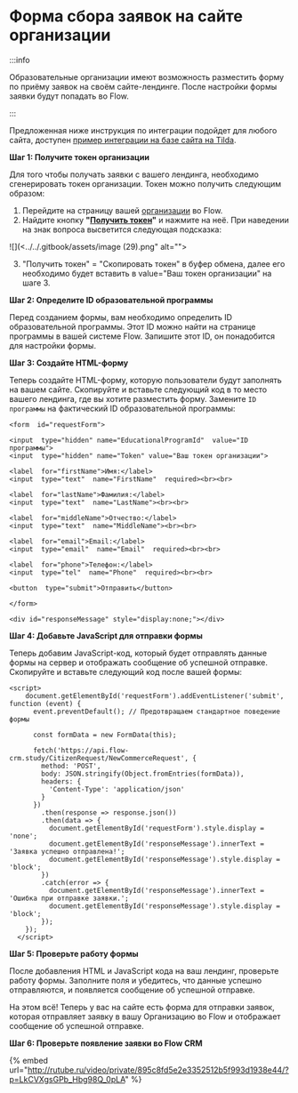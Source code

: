 # Форма сбора заявок на сайте организации

:::info

Образовательные организации имеют возможность разместить форму по приёму заявок на своём сайте-лендинге.  После настройки формы заявки будут попадать во  Flow.&#x20;

:::

Предложенная ниже инструкция по интеграции подойдет для любого сайта, доступен [пример интеграции на базе сайта на Tilda](forma-sbora-zayavok-na-primere-tilda.md).

**Шаг 1: Получите токен организации**

Для того чтобы получать заявки с вашего лендинга, необходимо сгенерировать токен организации. Токен можно получить следующим образом:

1. Перейдите на страницу вашей [организации](../) во Flow.
2. Найдите кнопку **"**[**Получить токен**](./)**"** и нажмите на неё. При наведении на знак вопроса высветится следующая подсказка:

![](<../../.gitbook/assets/image (29).png" alt=""><figcaption></figcaption></figure>

3. "Получить токен" = "Скопировать токен" в буфер обмена,  далее его необходимо будет вставить в value="Ваш токен организации" на шаге 3.

**Шаг 2: Определите ID образовательной программы**

Перед созданием формы, вам необходимо определить ID образовательной программы. Этот ID можно найти на странице программы в вашей системе Flow. Запишите этот ID, он понадобится для настройки формы.

**Шаг 3: Создайте HTML-форму**

Теперь создайте HTML-форму, которую пользователи будут заполнять на вашем сайте. Скопируйте и вставьте следующий код в то место вашего лендинга, где вы хотите разместить форму. Замените `ID программы` на фактический ID образовательной программы:

```
<form  id="requestForm">

<input  type="hidden" name="EducationalProgramId"  value="ID программы">
<input  type="hidden" name="Token" value="Ваш токен организации">

<label  for="firstName">Имя:</label>
<input  type="text"  name="FirstName"  required><br><br>

<label  for="lastName">Фамилия:</label>
<input  type="text"  name="LastName"><br><br>

<label  for="middleName">Отчество:</label>
<input  type="text"  name="MiddleName"><br><br>

<label  for="email">Email:</label>
<input  type="email"  name="Email"  required><br><br>

<label  for="phone">Телефон:</label>
<input  type="tel"  name="Phone"  required><br><br>

<button  type="submit">Отправить</button>

</form>

<div id="responseMessage" style="display:none;"></div>
```

**Шаг 4: Добавьте JavaScript для отправки формы**

Теперь добавим JavaScript-код, который будет отправлять данные формы на сервер и отображать сообщение об успешной отправке. Скопируйте и вставьте следующий код после вашей формы:

```
<script>
    document.getElementById('requestForm').addEventListener('submit', function (event) {
      event.preventDefault(); // Предотвращаем стандартное поведение формы

      const formData = new FormData(this);

      fetch('https://api.flow-crm.study/CitizenRequest/NewCommerceRequest', {
        method: 'POST',
        body: JSON.stringify(Object.fromEntries(formData)),
        headers: {
          'Content-Type': 'application/json'
        }
      })
        .then(response => response.json())
        .then(data => {
          document.getElementById('requestForm').style.display = 'none';
          document.getElementById('responseMessage').innerText = 'Заявка успешно отправлена!';
          document.getElementById('responseMessage').style.display = 'block';
        })
        .catch(error => {
          document.getElementById('responseMessage').innerText = 'Ошибка при отправке заявки.';
          document.getElementById('responseMessage').style.display = 'block';
        });
    });
  </script>
```

**Шаг 5: Проверьте работу формы**

После добавления HTML и JavaScript кода на ваш лендинг, проверьте работу формы. Заполните поля и убедитесь, что данные успешно отправляются, и появляется сообщение об успешной отправке.

На этом всё! Теперь у вас на сайте есть форма для отправки заявок, которая отправляет заявку в вашу Организацию во Flow и отображает сообщение об успешной отправке.

**Шаг 6: Проверьте появление заявки во Flow CRM**

{% embed url="http://rutube.ru/video/private/895c8fd5e2e3352512b5f993d1938e44/?p=LkCVXgsGPb_Hbg98Q_0pLA" %}
